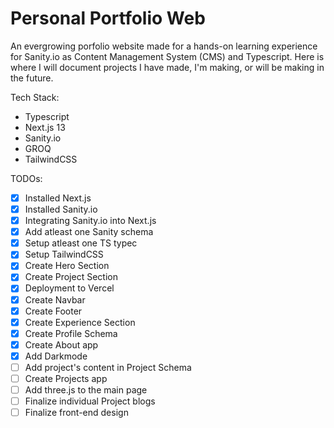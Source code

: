# Personal Portfolio Web
An evergrowing porfolio website made for a hands-on learning experience for Sanity.io as Content Management System (CMS) and Typescript. Here is where I will document projects I have made, I'm making, or will be making in the future.

Tech Stack:
- Typescript
- Next.js 13
- Sanity.io
- GROQ 
- TailwindCSS

TODOs:
- [x] Installed Next.js
- [x] Installed Sanity.io
- [x] Integrating Sanity.io into Next.js
- [x] Add atleast one Sanity schema
- [x] Setup atleast one TS typec
- [x] Setup TailwindCSS
- [x] Create Hero Section
- [x] Create Project Section
- [x] Deployment to Vercel
- [x] Create Navbar
- [x] Create Footer
- [x] Create Experience Section
- [x] Create Profile Schema
- [x] Create About app
- [x] Add Darkmode
- [ ] Add project's content in Project Schema
- [ ] Create Projects app
- [ ] Add three.js to the main page
- [ ] Finalize individual Project blogs
- [ ] Finalize front-end design

